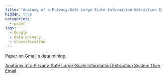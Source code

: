 ```yaml
---
title: "Anatomy of a Privacy-Safe Large-Scale Information Extraction System Over Email"
hidden: true
categories:
  - paper
tags:
  - Google
  - data privacy
  - classification
---
```


Paper on Gmail's data mining

[Anatomy of a Privacy-Safe Large-Scale Information Extraction System Over Email](https://dl.acm.org/doi/pdf/10.1145/3219819.3219901)




